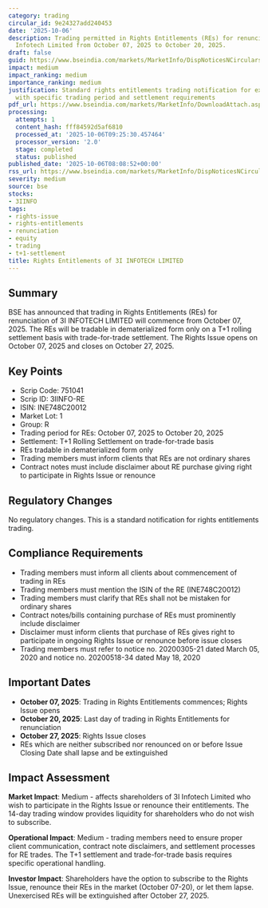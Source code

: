 ```yaml
---
category: trading
circular_id: 9e24327add240453
date: '2025-10-06'
description: Trading permitted in Rights Entitlements (REs) for renunciation of 3I
  Infotech Limited from October 07, 2025 to October 20, 2025.
draft: false
guid: https://www.bseindia.com/markets/MarketInfo/DispNoticesNCirculars.aspx?Noticeid={29F5924F-3F1A-43B8-A01B-AEBA3A2A0555}&noticeno=20251006-15&dt=10/06/2025&icount=15&totcount=16&flag=0
impact: medium
impact_ranking: medium
importance_ranking: medium
justification: Standard rights entitlements trading notification for existing shareholders
  with specific trading period and settlement requirements
pdf_url: https://www.bseindia.com/markets/MarketInfo/DownloadAttach.aspx?id=20251006-15&attachedId=
processing:
  attempts: 1
  content_hash: fff84592d5af6810
  processed_at: '2025-10-06T09:25:30.457464'
  processor_version: '2.0'
  stage: completed
  status: published
published_date: '2025-10-06T08:08:52+00:00'
rss_url: https://www.bseindia.com/markets/MarketInfo/DispNoticesNCirculars.aspx?Noticeid={29F5924F-3F1A-43B8-A01B-AEBA3A2A0555}&noticeno=20251006-15&dt=10/06/2025&icount=15&totcount=16&flag=0
severity: medium
source: bse
stocks:
- 3IINFO
tags:
- rights-issue
- rights-entitlements
- renunciation
- equity
- trading
- t+1-settlement
title: Rights Entitlements of 3I INFOTECH LIMITED
---
```


## Summary

BSE has announced that trading in Rights Entitlements (REs) for renunciation of 3I INFOTECH LIMITED will commence from October 07, 2025. The REs will be tradable in dematerialized form only on a T+1 rolling settlement basis with trade-for-trade settlement. The Rights Issue opens on October 07, 2025 and closes on October 27, 2025.

## Key Points

- Scrip Code: 751041
- Scrip ID: 3IINFO-RE
- ISIN: INE748C20012
- Market Lot: 1
- Group: R
- Trading period for REs: October 07, 2025 to October 20, 2025
- Settlement: T+1 Rolling Settlement on trade-for-trade basis
- REs tradable in dematerialized form only
- Trading members must inform clients that REs are not ordinary shares
- Contract notes must include disclaimer about RE purchase giving right to participate in Rights Issue or renounce

## Regulatory Changes

No regulatory changes. This is a standard notification for rights entitlements trading.

## Compliance Requirements

- Trading members must inform all clients about commencement of trading in REs
- Trading members must mention the ISIN of the RE (INE748C20012)
- Trading members must clarify that REs shall not be mistaken for ordinary shares
- Contract notes/bills containing purchase of REs must prominently include disclaimer
- Disclaimer must inform clients that purchase of REs gives right to participate in ongoing Rights Issue or renounce before issue closes
- Trading members must refer to notice no. 20200305-21 dated March 05, 2020 and notice no. 20200518-34 dated May 18, 2020

## Important Dates

- **October 07, 2025**: Trading in Rights Entitlements commences; Rights Issue opens
- **October 20, 2025**: Last day of trading in Rights Entitlements for renunciation
- **October 27, 2025**: Rights Issue closes
- REs which are neither subscribed nor renounced on or before Issue Closing Date shall lapse and be extinguished

## Impact Assessment

**Market Impact**: Medium - affects shareholders of 3I Infotech Limited who wish to participate in the Rights Issue or renounce their entitlements. The 14-day trading window provides liquidity for shareholders who do not wish to subscribe.

**Operational Impact**: Medium - trading members need to ensure proper client communication, contract note disclaimers, and settlement processes for RE trades. The T+1 settlement and trade-for-trade basis requires specific operational handling.

**Investor Impact**: Shareholders have the option to subscribe to the Rights Issue, renounce their REs in the market (October 07-20), or let them lapse. Unexercised REs will be extinguished after October 27, 2025.